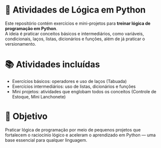 # 🐍 Atividades de Lógica em Python

Este repositório contém exercícios e mini-projetos para **treinar lógica de programação em Python**.  
A ideia é praticar conceitos básicos e intermediários, como variáveis, condicionais, laços, listas, dicionários e funções, além de já praticar o versionamento.

# 📚 Atividades incluídas 
- Exercícios básicos: operadores e uso de laços (Tabuada)
- Exercícios intermediários: uso de listas, dicionários e funções
- Mini projetos: atividades que englobam todos os conceitos (Controle de Estoque, Mini Lanchonete)

# 🎯 Objetivo
Praticar lógica de programação por meio de pequenos projetos que fortalecem o raciocínio lógico e aceleram o aprendizado em Python — uma base essencial para qualquer linguagem.

